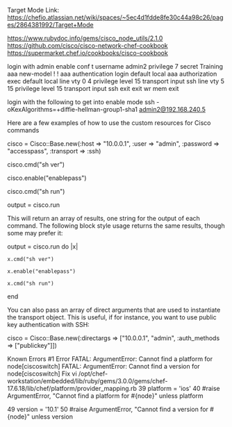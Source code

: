 Target Mode Link: https://chefio.atlassian.net/wiki/spaces/~5ec4d1fdde8fe30c44a98c26/pages/2864381992/Target+Mode

https://www.rubydoc.info/gems/cisco_node_utils/2.1.0
https://github.com/cisco/cisco-network-chef-cookbook
https://supermarket.chef.io/cookbooks/cisco-cookbook

login with admin
enable
conf t
username admin2 privilege 7 secret  Training
aaa new-model
!
!
aaa authentication login default local
aaa authorization exec default local
line vty 0 4
 privilege level 15
 transport input ssh
line vty 5 15
 privilege level 15
 transport input ssh
exit
exit
wr mem
exit

login with the following to get into enable mode
ssh -oKexAlgorithms=+diffie-hellman-group1-sha1 admin2@192.168.240.5

Here are a few examples of how to use the custom resources for Cisco commands

cisco = Cisco::Base.new(:host => "10.0.0.1", :user => "admin", :password => "accesspass", :transport => :ssh)

cisco.cmd("sh ver")

cisco.enable("enablepass")

cisco.cmd("sh run")

output = cisco.run

This will return an array of results, one string for the output of each command. The
following block style usage returns the same results, though some may prefer it:

output = cisco.run do |x|

	x.cmd("sh ver")

	x.enable("enablepass")

	x.cmd("sh run")

end



You can also pass an array of direct arguments that are used to instantiate the transport object. 
This is useful, if for instance, you want to use public key authentication with SSH:

cisco = Cisco::Base.new(:directargs => ["10.0.0.1", "admin", :auth_methods => ["publickey"]])


Known Errors
#1
Error
FATAL: ArgumentError: Cannot find a platform for node[ciscoswitch]
FATAL: ArgumentError: Cannot find a version for node[ciscoswitch]
Fix
vi /opt/chef-workstation/embedded/lib/ruby/gems/3.0.0/gems/chef-17.6.18/lib/chef/platform/provider_mapping.rb
 39         platform = 'ios'
 40         #raise ArgumentError, "Cannot find a platform for #{node}" unless platform

 49         version = '10.1'
 50         #raise ArgumentError, "Cannot find a version for #{node}" unless version
